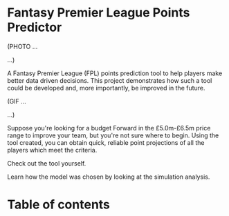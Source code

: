 # Fantasy Premier League Points Predictor

(PHOTO
...




...)

A Fantasy Premier League (FPL) points prediction tool to help players make better data driven decisions. This project demonstrates how such a tool could be developed and, more importantly, be improved in the future.

(GIF
...




...)

Suppose you're looking for a budget Forward in the £5.0m-£6.5m price range to improve your team, but you're not sure where to begin. Using the tool created, you can obtain quick, reliable point projections of all the players which meet the criteria. 

Check out the tool yourself. 

Learn how the model was chosen by looking at the simulation analysis.

# Table of contents




